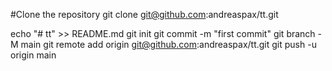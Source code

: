#Clone the repository
git clone git@github.com:andreaspax/tt.git

echo "# tt" >> README.md
git init
git commit -m "first commit"
git branch -M main
git remote add origin git@github.com:andreaspax/tt.git
git push -u origin main
